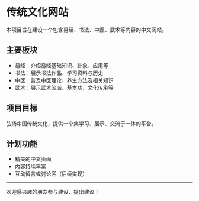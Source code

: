 # 传统文化网站

本项目旨在建设一个包含易经、书法、中医、武术等内容的中文网站。

## 主要板块

- 易经：介绍易经基础知识、卦象、应用等
- 书法：展示书法作品、学习资料与历史
- 中医：普及中医理论、养生方法及相关知识
- 武术：展示武术流派、基本功、文化传承等

## 项目目标

弘扬中国传统文化，提供一个集学习、展示、交流于一体的平台。

## 计划功能

- 精美的中文页面
- 内容持续丰富
- 互动留言或讨论区（后续实现）

---

欢迎感兴趣的朋友参与建设、提出建议！